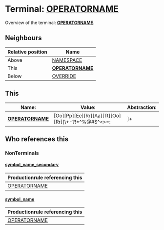 # Terminal: **[OPERATORNAME](./OPERATORNAME.md)**

Overview of the terminal: **[OPERATORNAME](./OPERATORNAME.md)**.



## **Neighbours**

| Relative position | Name                                          |
| ----------------- | --------------------------------------------- |
| Above             | [NAMESPACE](./NAMESPACE.md) |
| This              | **[OPERATORNAME](./OPERATORNAME.md)** |
| Below             | [OVERRIDE](./OVERRIDE.md) |



## **This**

| Name:                                       | Value:          | Abstraction:    |
| ------------------------------------------- | --------------- | --------------- |
| **[OPERATORNAME](./OPERATORNAME.md)** | [Oo][Pp][Ee][Rr][Aa][Tt][Oo][Rr][\\+\-?!*^%@#$^<>=:|]+ | Standard |



## **Who references this**

### NonTerminals


#### [symbol_name_secondary](./../Grammar/symbol_name_secondary.md)

| Productionrule referencing this                      |
| ---------------------------------------------------- |
| [OPERATORNAME](./OPERATORNAME.md)  |


#### [symbol_name](./../Grammar/symbol_name.md)

| Productionrule referencing this                      |
| ---------------------------------------------------- |
| [OPERATORNAME](./OPERATORNAME.md)  |



